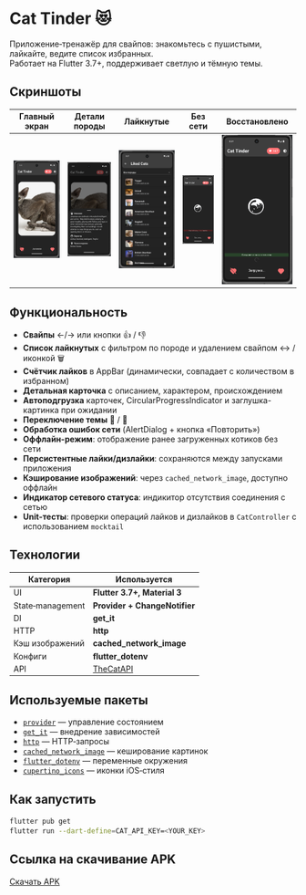 # Cat Tinder 😻

Приложение‑тренажёр для свайпов: знакомьтесь с пушистыми, лайкайте, ведите список избранных.  
Работает на Flutter 3.7+, поддерживает светлую и тёмную темы.

## Скриншоты
| Главный экран | Детали породы | Лайкнутые | Без сети | Восстановлено |
|:--:|:--:|:--:|:--:|:--:|
| <img src="screenshots/main.png" width="250"/> | <img src="screenshots/detail.png" width="250"/> | <img src="screenshots/liked.png" width="250"/> | <img src="screenshots/main_screen_without_connection.png" width="250"/> | <img src="screenshots/main_screen_with_connection.png" width="250"/> |

## Функциональность
- **Свайпы** ←/→ или кнопки 👍 / 👎
- **Список лайкнутых** с фильтром по породе и удалением свайпом ↔ / иконкой 🗑
- **Счётчик лайков** в AppBar (динамически, совпадает с количеством в избранном)
- **Детальная карточка** с описанием, характером, происхождением
- **Автоподгрузка** карточек, CircularProgressIndicator и заглушка-картинка при ожидании
- **Переключение темы** 🌚 / 🌝
- **Обработка ошибок сети** (AlertDialog + кнопка «Повторить»)
- **Оффлайн-режим**: отображение ранее загруженных котиков без сети
- **Персистентные лайки/дизлайки**: сохраняются между запусками приложения
- **Кэширование изображений**: через `cached_network_image`, доступно оффлайн
- **Индикатор сетевого статуса**: индикитор отсутствия соединения с сетью
- **Unit-тесты**: проверки операций лайков и дизлайков в `CatController` с использованием `mocktail`

## Технологии
| Категория | Используется |
|-----------|--------------|
| UI | **Flutter 3.7+, Material 3** |
| State‑management | **Provider + ChangeNotifier** |
| DI | **get_it** |
| HTTP | **http** |
| Кэш изображений | **cached_network_image** |
| Конфиги | **flutter_dotenv** |
| API | [TheCatAPI](https://thecatapi.com/) |

## Используемые пакеты
- [`provider`](https://pub.dev/packages/provider) — управление состоянием  
- [`get_it`](https://pub.dev/packages/get_it) — внедрение зависимостей  
- [`http`](https://pub.dev/packages/http) — HTTP‑запросы  
- [`cached_network_image`](https://pub.dev/packages/cached_network_image) — кеширование картинок  
- [`flutter_dotenv`](https://pub.dev/packages/flutter_dotenv) — переменные окружения  
- [`cupertino_icons`](https://pub.dev/packages/cupertino_icons) — иконки iOS‑стиля  


## Как запустить
```bash
flutter pub get
flutter run --dart-define=CAT_API_KEY=<YOUR_KEY>
```

## Ссылка на скачивание APK
[Скачать APK](https://drive.google.com/file/d/1ozN_hWA0UjyYeMzCrQ6YULxlwlpxO5zL/view?usp=sharing)